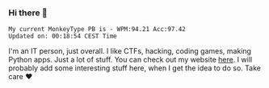 ### Hi there 👋
<!-- PB START -->
```
My current MonkeyType PB is - WPM:94.21 Acc:97.42
Updated on: 00:18:54 CEST Time
```
<!-- PB END -->
I'm an IT person, just overall. I like CTFs, hacking, coding games, making Python apps. Just a lot of stuff.
You can check out my website [here](https://skill3472.github.io/).
I will probably add some interesting stuff here, when I get the idea to do so. Take care ❤️
